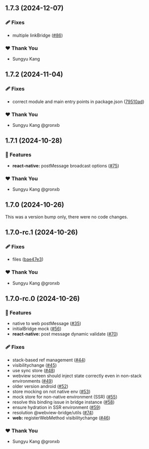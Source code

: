## 1.7.3 (2024-12-07)

### 🩹 Fixes

- multiple linkBridge ([#86](https://github.com/gronxb/webview-bridge/pull/86))

### ❤️  Thank You

- Sungyu Kang

## 1.7.2 (2024-11-04)

### 🩹 Fixes

- correct module and main entry points in package.json ([79510ad](https://github.com/gronxb/webview-bridge/commit/79510ad))

### ❤️  Thank You

- Sungyu Kang @gronxb

## 1.7.1 (2024-10-28)

### 🚀 Features

- **react-native:** postMessage broadcast options ([#75](https://github.com/gronxb/webview-bridge/pull/75))

### ❤️  Thank You

- Sungyu Kang @gronxb

## 1.7.0 (2024-10-26)

This was a version bump only, there were no code changes.

## 1.7.0-rc.1 (2024-10-26)

### 🩹 Fixes

- files ([bae47e3](https://github.com/gronxb/webview-bridge/commit/bae47e3))

### ❤️  Thank You

- Sungyu Kang @gronxb

## 1.7.0-rc.0 (2024-10-26)

### 🚀 Features

- native to web postMessage ([#35](https://github.com/gronxb/webview-bridge/pull/35))
- initialBridge mock ([#56](https://github.com/gronxb/webview-bridge/pull/56))
- **react-native:** post message dynamic validate ([#70](https://github.com/gronxb/webview-bridge/pull/70))

### 🩹 Fixes

- stack-based ref management ([#44](https://github.com/gronxb/webview-bridge/pull/44))
- visibilitychange ([#45](https://github.com/gronxb/webview-bridge/pull/45))
- use sync store ([#48](https://github.com/gronxb/webview-bridge/pull/48))
- webview screen should inject state correctly even in non-stack environments ([#49](https://github.com/gronxb/webview-bridge/pull/49))
- older version android ([#52](https://github.com/gronxb/webview-bridge/pull/52))
- store mocking on not native env ([#53](https://github.com/gronxb/webview-bridge/pull/53))
- mock store for non-native environment (SSR) ([#55](https://github.com/gronxb/webview-bridge/pull/55))
- resolve this binding issue in bridge instance ([#58](https://github.com/gronxb/webview-bridge/pull/58))
- ensure hydration in SSR environment ([#59](https://github.com/gronxb/webview-bridge/pull/59))
- resolution @webview-bridge/utils ([#74](https://github.com/gronxb/webview-bridge/pull/74))
- **web:** registerWebMethod visibilitychange ([#46](https://github.com/gronxb/webview-bridge/pull/46))

### ❤️  Thank You

- Sungyu Kang @gronxb